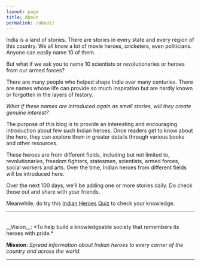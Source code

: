 ```yaml
---
layout: page
title: About
permalink: /about/
---
```


India is a land of stories. There are stories in every state and every region of this country. We all know a lot of movie heroes, cricketers, even politicians. Anyone can easily name 10 of them.

But what if we ask you to name 10 scientists or revolutionaries or heroes from our armed forces?

There are many people who helped shape India over many centuries. There are names whose life can provide so much inspiration but are hardly known or forgotten in the layers of history.

*What if these names are introduced again as small stories, will they create genuine interest?*

The purpose of this blog is to provide an interesting and encouraging introduction about few such Indian heroes. Once readers get to know about the hero, they can explore them in greater details through various books and other resources.

These heroes are from different fields, including but not limited to, revolutionaries, freedom fighters, statesmen, scientists, armed forces, social workers and arts. Over the time, Indian heroes from different fields will be introduced here.

Over the next 100 days, we'll be adding one or more stories daily. Do check those out and share with your friends.

Meanwhile, do try this [Indian Heroes Quiz][indianheroesquiz] to check your knowledge.


---

<br>
__Vision__:
*To help build a knowledgeable society that remembers its heroes with pride.*

__Mission__:
*Spread information about Indian heroes to every corner of the country and across the world.*
<br>

---

<br>

[indianheroesquiz]: https://indianheroesquiz.netlify.app/
